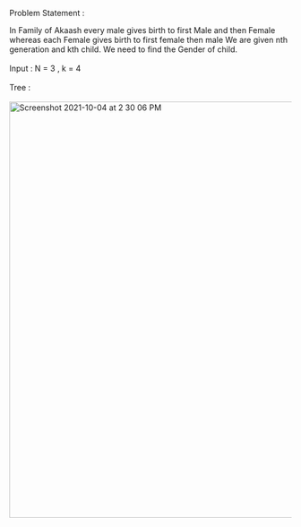 Problem Statement : 

In Family of Akaash every male gives birth to first Male and then Female whereas each Female gives birth to first female
then male
We are given nth generation and kth child. We need to find the Gender of child.<br><br>
Input : N = 3 , k = 4
<br><br>
Tree :
<br><br>
<img width="743" alt="Screenshot 2021-10-04 at 2 30 06 PM" src="https://user-images.githubusercontent.com/18141809/135823438-768519fc-8912-4fc4-a2cf-65e1cf7e7775.png">
